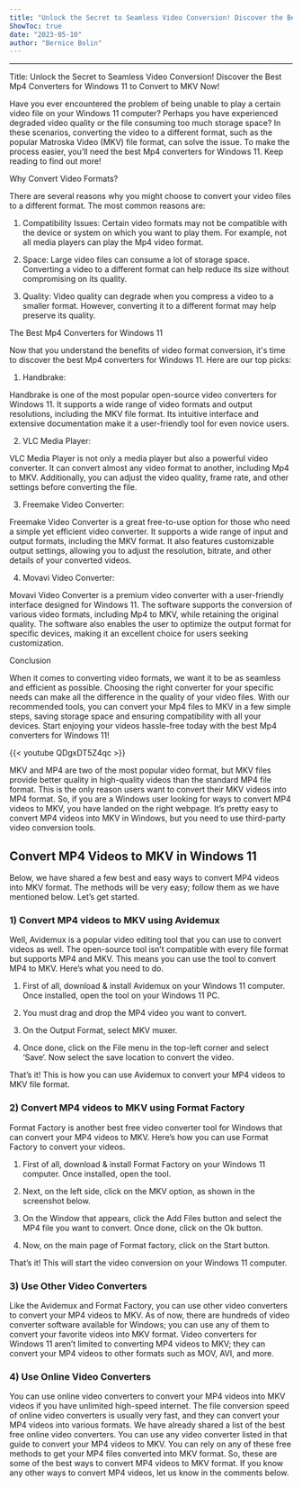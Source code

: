 ```yaml
---
title: "Unlock the Secret to Seamless Video Conversion! Discover the Best Mp4 Converters for Windows 11 to Convert to MKV Now!"
ShowToc: true 
date: "2023-05-10"
author: "Bernice Bolin"
---
```

*****
Title: Unlock the Secret to Seamless Video Conversion! Discover the Best Mp4 Converters for Windows 11 to Convert to MKV Now!

Have you ever encountered the problem of being unable to play a certain video file on your Windows 11 computer? Perhaps you have experienced degraded video quality or the file consuming too much storage space? In these scenarios, converting the video to a different format, such as the popular Matroska Video (MKV) file format, can solve the issue. To make the process easier, you’ll need the best Mp4 converters for Windows 11. Keep reading to find out more!

Why Convert Video Formats?

There are several reasons why you might choose to convert your video files to a different format. The most common reasons are:

1. Compatibility Issues: Certain video formats may not be compatible with the device or system on which you want to play them. For example, not all media players can play the Mp4 video format.

2. Space: Large video files can consume a lot of storage space. Converting a video to a different format can help reduce its size without compromising on its quality.

3. Quality: Video quality can degrade when you compress a video to a smaller format. However, converting it to a different format may help preserve its quality.

The Best Mp4 Converters for Windows 11

Now that you understand the benefits of video format conversion, it's time to discover the best Mp4 converters for Windows 11. Here are our top picks:

1. Handbrake:

Handbrake is one of the most popular open-source video converters for Windows 11. It supports a wide range of video formats and output resolutions, including the MKV file format. Its intuitive interface and extensive documentation make it a user-friendly tool for even novice users.

2. VLC Media Player:

VLC Media Player is not only a media player but also a powerful video converter. It can convert almost any video format to another, including Mp4 to MKV. Additionally, you can adjust the video quality, frame rate, and other settings before converting the file.

3. Freemake Video Converter:

Freemake Video Converter is a great free-to-use option for those who need a simple yet efficient video converter. It supports a wide range of input and output formats, including the MKV format. It also features customizable output settings, allowing you to adjust the resolution, bitrate, and other details of your converted videos.

4. Movavi Video Converter:

Movavi Video Converter is a premium video converter with a user-friendly interface designed for Windows 11. The software supports the conversion of various video formats, including Mp4 to MKV, while retaining the original quality. The software also enables the user to optimize the output format for specific devices, making it an excellent choice for users seeking customization.

Conclusion

When it comes to converting video formats, we want it to be as seamless and efficient as possible. Choosing the right converter for your specific needs can make all the difference in the quality of your video files. With our recommended tools, you can convert your Mp4 files to MKV in a few simple steps, saving storage space and ensuring compatibility with all your devices. Start enjoying your videos hassle-free today with the best Mp4 converters for Windows 11!

{{< youtube QDgxDT5Z4qc >}} 



MKV and MP4 are two of the most popular video format, but MKV files provide better quality in high-quality videos than the standard MP4 file format. This is the only reason users want to convert their MKV videos into MP4 format.
So, if you are a Windows user looking for ways to convert MP4 videos to MKV, you have landed on the right webpage. It’s pretty easy to convert MP4 videos into MKV in Windows, but you need to use third-party video conversion tools.

 
## Convert MP4 Videos to MKV in Windows 11


Below, we have shared a few best and easy ways to convert MP4 videos into MKV format. The methods will be very easy; follow them as we have mentioned below. Let’s get started.

 
### 1) Convert MP4 videos to MKV using Avidemux


Well, Avidemux is a popular video editing tool that you can use to convert videos as well. The open-source tool isn’t compatible with every file format but supports MP4 and MKV. This means you can use the tool to convert MP4 to MKV. Here’s what you need to do.
1. First of all, download & install Avidemux on your Windows 11 computer. Once installed, open the tool on your Windows 11 PC.

2. You must drag and drop the MP4 video you want to convert.
3. On the Output Format, select MKV muxer.

4. Once done, click on the File menu in the top-left corner and select ‘Save‘. Now select the save location to convert the video.

That’s it! This is how you can use Avidemux to convert your MP4 videos to MKV file format.

 
### 2) Convert MP4 videos to MKV using Format Factory


Format Factory is another best free video converter tool for Windows that can convert your MP4 videos to MKV. Here’s how you can use Format Factory to convert your videos.
1. First of all, download & install Format Factory on your Windows 11 computer. Once installed, open the tool.

2. Next, on the left side, click on the MKV option, as shown in the screenshot below.

3. On the Window that appears, click the Add Files button and select the MP4 file you want to convert. Once done, click on the Ok button.

4. Now, on the main page of Format factory, click on the Start button.

That’s it! This will start the video conversion on your Windows 11 computer.

 
### 3) Use Other Video Converters


Like the Avidemux and Format Factory, you can use other video converters to convert your MP4 videos to MKV. As of now, there are hundreds of video converter software available for Windows; you can use any of them to convert your favorite videos into MKV format.
Video converters for Windows 11 aren’t limited to converting MP4 videos to MKV; they can convert your MP4 videos to other formats such as MOV, AVI, and more.

 
### 4) Use Online Video Converters


You can use online video converters to convert your MP4 videos into MKV videos if you have unlimited high-speed internet. The file conversion speed of online video converters is usually very fast, and they can convert your MP4 videos into various formats.
We have already shared a list of the best free online video converters. You can use any video converter listed in that guide to convert your MP4 videos to MKV.
You can rely on any of these free methods to get your MP4 files converted into MKV format. So, these are some of the best ways to convert MP4 videos to MKV format. If you know any other ways to convert MP4 videos, let us know in the comments below.




